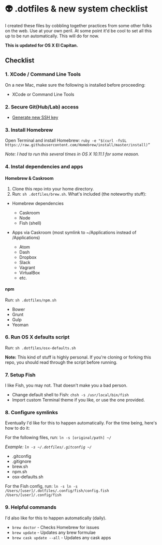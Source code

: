 # 👽 .dotfiles & new system checklist

I created these files by cobbling together practices from some other folks on the web. Use at your own peril. At some point it'd be cool to set all this up to be run automatically. This will do for now.

**This is updated for OS X El Capitan.**

## Checklist

### 1. XCode / Command Line Tools

On a new Mac, make sure the following is installed before proceeding:

- XCode or Command Line Tools

### 2. Secure Git(Hub/Lab) access

- [Generate new SSH key](https://help.github.com/articles/generating-ssh-keys/)

### 3. Install Homebrew

Open Terminal and install Homebrew: `ruby -e "$(curl -fsSL https://raw.githubusercontent.com/Homebrew/install/master/install)”`

*Note: I had to run this several times in OS X 10.11.1 for some reason.*

### 4. Instal dependencies and apps

#### Homebrew & Caskroom

1. Clone this repo into your home directory.
2. Run: `sh .dotfiles/brew.sh`. What's included (the noteworthy stuff):

- Homebrew dependencies
  - Caskroom
  - Node
  - Fish (shell)

- Apps via Caskroom (most symlink to ~/Applications instead of /Applications)
  - Atom
  - Dash
  - Dropbox
  - Slack
  - Vagrant
  - VirtualBox
  - etc.

#### npm

Run: `sh .dotfiles/npm.sh`

  - Bower
  - Grunt
  - Gulp
  - Yeoman

### 6. Run OS X defaults script

Run: `sh .dotfiles/osx-defaults.sh`

**Note:** This kind of stuff is highly personal. If you're cloning or forking this repo, you should read through the script before running.

### 7. Setup Fish

I like Fish, you may not. That doesn't make you a bad person.

- Change default shell to Fish: `chsh -s /usr/local/bin/fish`
- Import custom Terminal theme if you like, or use the one provided.

### 8. Configure symlinks

Eventually I'd like for this to happen automatically. For the time being, here's how to do it:

For the following files, run: `ln -s [original/path] ~/`

*Example: `ln -s ~/.dotfiles/.gitconfig ~/`*

- .gitconfig
- .gitignore
- brew.sh
- npm.sh
- osx-defaults.sh

For the Fish config, run: `ln -s ln -s /Users/[user]/.dotfiles/.config/fish/config.fish /Users/[user]/.config/fish`

### 9. Helpful commands

I'd also like for this to happen automatically (daily). 

- `brew doctor` - Checks Homebrew for issues
- `brew update` - Updates any brew formulae
- `brew cask update --all` - Updates any cask apps

